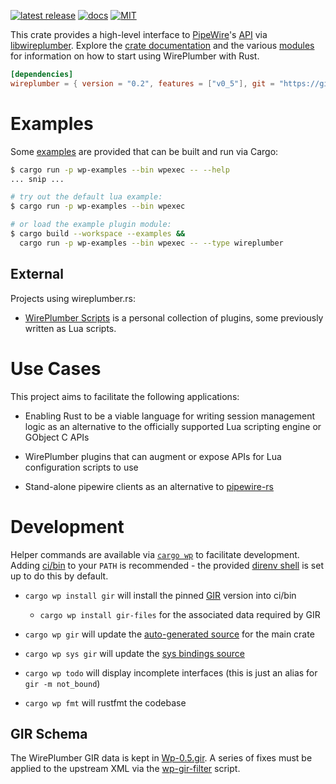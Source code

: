 [![latest release](https://img.shields.io/crates/v/wireplumber.svg?style=flat-square)](https://crates.io/crates/wireplumber) [![docs](https://img.shields.io/badge/API-docs-blue.svg?style=flat-square)](https://arcnmx.github.io/wireplumber.rs/main/wireplumber/) [![MIT](https://img.shields.io/badge/license-MIT-ff69b4.svg?style=flat-square)](../COPYING)

This crate provides a high-level interface to [PipeWire](https://pipewire.org/)'s [API](https://docs.pipewire.org/page_api.html) via [libwireplumber](https://pipewire.pages.freedesktop.org/wireplumber/index.html). Explore the [crate documentation](https://arcnmx.github.io/wireplumber.rs/main/wireplumber/) and the various [modules](https://arcnmx.github.io/wireplumber.rs/main/wireplumber/#modules) for information on how to start using WirePlumber with Rust.

``` toml
[dependencies]
wireplumber = { version = "0.2", features = ["v0_5"], git = "https://github.com/arcnmx/wireplumber.rs" }
```

# Examples

Some [examples](../examples/) are provided that can be built and run via Cargo:

``` bash
$ cargo run -p wp-examples --bin wpexec -- --help
... snip ...

# try out the default lua example:
$ cargo run -p wp-examples --bin wpexec

# or load the example plugin module:
$ cargo build --workspace --examples &&
  cargo run -p wp-examples --bin wpexec -- --type wireplumber
```

## External

Projects using wireplumber.rs:

- [WirePlumber Scripts](https://github.com/arcnmx/wireplumber-scripts) is a personal collection of plugins, some previously written as Lua scripts.

# Use Cases

This project aims to facilitate the following applications:

- Enabling Rust to be a viable language for writing session management logic as an alternative to the officially supported Lua scripting engine or GObject C APIs

- WirePlumber plugins that can augment or expose APIs for Lua configuration scripts to use

- Stand-alone pipewire clients as an alternative to [pipewire-rs](https://gitlab.freedesktop.org/pipewire/pipewire-rs)

# Development

Helper commands are available via [`cargo wp`](../ci/bin/cargo-wp) to facilitate development. Adding [ci/bin](../ci/bin) to your `PATH` is recommended - the provided [direnv shell](https://direnv.net/) is set up to do this by default.

- `cargo wp install gir` will install the pinned [GIR](https://github.com/gtk-rs/gir) version into ci/bin

  - `cargo wp install gir-files` for the associated data required by GIR

- `cargo wp gir` will update the [auto-generated source](./src/auto) for the main crate

- `cargo wp sys gir` will update the [sys bindings source](./sys/generate)

- `cargo wp todo` will display incomplete interfaces (this is just an alias for `gir -m not_bound`)

- `cargo wp fmt` will rustfmt the codebase

## GIR Schema

The WirePlumber GIR data is kept in [Wp-0.5.gir](../sys/generate/src/Wp-0.5.gir). A series of fixes must be applied to the upstream XML via the [wp-gir-filter](../ci/wp-gir-filter.sh) script.
